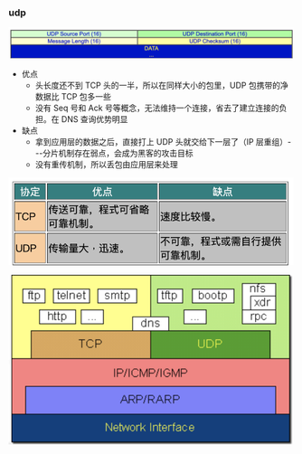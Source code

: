 ### udp

![](../assets/network/udpFrame.png)

- 优点
  - 头长度还不到 TCP 头的一半，所以在同样大小的包里，UDP 包携带的净数据比 TCP 包多一些
  - 没有 Seq 号和 Ack 号等概念，无法维持一个连接，省去了建立连接的负担。在 DNS 查询优势明显
- 缺点
  - 拿到应用层的数据之后，直接打上 UDP 头就交给下一层了（IP 层重组）---分片机制存在弱点，会成为黑客的攻击目标
  - 没有重传机制，所以丢包由应用层来处理

![](../assets/network/tcpAndUdpDiff.png)

![](../assets/network/protocolStructure.png)
